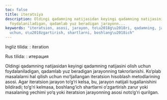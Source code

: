 ```yaml
---
toc: false
title: iteratsiya
description: Oldingi qadamning natijasidan keyingi qadamning natijasini olish uchun
  foydalaniladigan, qadamlab yuz beradigan jarayonn...
keywords: "iteratsion, asosi, jarayon, to\u2018g\u2018ri, qadamning, jarayonning,
  uchun, o\u2018zgartirish, shartlarni, boshlang\u2018ich"
---
```


Ingliz tilida:
:   iteration

Rus tilida:
:   итерация

Oldingi qadamning natijasidan keyingi qadamning natijasini olish uchun foydalaniladigan, qadamlab yuz beradigan jarayonning takrorlanishi. Ko‘plab masalalarni hal qilish uchun mo‘ljallangan iteratsion hisoblash metodlarining asosi. Agar iteratsion jarayon to‘g‘ri kelsa, bu, jarayon natijali tugallanishini bildiradi; to‘g‘ri kelmasa, boshlang‘ich shartlarni o‘zgartirish zarur yoki masalaning yechimi yo‘q yoki iteratsion jarayonning asosi noto‘g‘ri qurilgan.